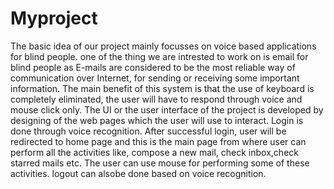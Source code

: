 # Myproject
The basic idea of our project mainly focusses on voice based applications for blind people.
one of the thing we are intrested to work on is email for blind people as E-mails are considered to be the most reliable way of communication over Internet, for sending or receiving some important information.
The main benefit of this system is that the use of keyboard is completely eliminated, the user will have to respond through voice and mouse click only.
The UI or the user interface of the project is developed by designing of the web pages which the user will use to interact.
Login is done through voice recognition.
After successful login, user will be redirected to home page and this is the main page from where user can perform all the activities like, compose a new mail, check inbox,check starred mails etc.
The user can use mouse for performing some of these activities.
logout can alsobe done based on voice recognition.
